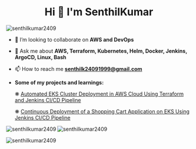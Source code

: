 <h1 align="center">Hi 👋 I'm SenthilKumar </h1>

<p align="left"> <img src="https://komarev.com/ghpvc/?username=senthilkumar2409&label=Profile%20views&color=0e75b6&style=flat" alt="senthilkumar2409" /> </p>

- 🤩 I’m looking to collaborate on **AWS and DevOps**

- 💬 Ask me about **AWS, Terraform, Kubernetes, Helm, Docker, Jenkins, ArgoCD,  Linux, Bash**

- 📫 How to reach me **senthilk24091999@gmail.com**
  
- **Some of my projects and learnings:**
  <!-- BLOG-POST-LIST:START -->
  ❋ [Automated EKS Cluster Deployment in AWS Cloud Using Terraform and Jenkins CI/CD Pipeline](https://github.com/senthilkumar2409/terraform-cicd-eks)
  
  ❋ [Continuous Deployment of a Shopping Cart Application on EKS Using Jenkins CI/CD Pipeline](https://github.com/senthilkumar2409/Jenkins-CICD-pipeline)
  <!-- BLOG-POST-LIST:END --> 

<!-- [![Senthilkumar's GitHub stats](https://github-readme-stats.vercel.app/api?username=senthilkumar2409)](https://github.com/senthilkumar2409/github-readme-stats) -->


<p><img align="left" src="https://github-readme-stats.vercel.app/api/top-langs?username=senthilkumar2409&show_icons=true&locale=en&layout=compact" alt="senthilkumar2409" /></p>

<p><img align="center" src="https://github-readme-stats.vercel.app/api?username=senthilkumar2409&show_icons=true&locale=en&layout=compact" alt="senthilkumar2409" /></p>

<p><img align="center" src="https://github-readme-streak-stats.herokuapp.com/?user=senthilkumar2409&" alt="senthilkumar2409" /></p>
